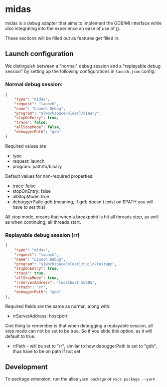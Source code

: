 # midas
midas is a debug adapter that aims to implement the GDB/MI interface while also integrating into the experience
an ease of use of [rr](https://rr-project.org/). 

These sections will be filled out as features get filled in.

## Launch configuration

We distinguish between a "normal" debug session and a "replayable debug session" by setting up the following configurations
in `launch.json` config:

### Normal debug session:
```json
{
    "type": "midas",
    "request": "launch",
    "name": "Launch Debug",
    "program": "${workspaceFolder}/binary",
    "stopOnEntry": true,
    "trace": false,
    "allStopMode": false,
    "debuggerPath": "gdb"
}
```

Required values are
- type
- request: launch
- program: path/to/binary

Default values for non-required properties:
- trace: false
- stopOnEntry: false
- allStopMode: true
- debuggerPath: gdb (meaning, if gdb doesn't exist on $PATH you will have to set this)

All stop mode, means that when a breakpoint is hit all threads stop, as well as when continuing, all threads start.

### Replayable debug session (rr)

```json
{
    "type": "midas",
    "request": "launch",
    "name": "Launch Debug",
    "program": "${workspaceFolder}/build/testapp",
    "stopOnEntry": true,
    "trace": true,
    "allStopMode": true,
    "rrServerAddress": "localhost:50505",
    "rrPath": "rr",
    "debuggerPath": "gdb"
},
```

Required fields are the same as normal, along with:
- rrServerAddress: host:port

One thing to remember is that when debugging a replayable session, all stop mode can not be set to be true. So if you elide this option, as it will default to true.

- rrPath - will be set to "rr", similar to how debuggerPath is set to "gdb", thus have to be on path if not set

## Development

To package extension, run the alias
`yarn package` or `vsce package --yarn`
